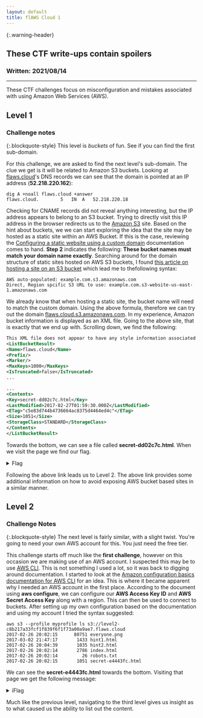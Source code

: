 ```yaml
---
layout: default
title: flAWS Cloud 1
---
```


{:.warning-header}
## These CTF write-ups contain spoilers

### Written: 2021/08/14

---

These CTF challenges focus on misconfiguration and mistakes associated with using Amazon Web Services (AWS).

## Level 1
### Challenge notes

{:.blockquote-style}
This level is *buckets* of fun. See if you can find the first sub-domain.

For this challenge, we are asked to find the next level's sub-domain. The clue we get is it will be related to Amazon S3 buckets. Looking at <a href="http://flaws.cloud">flaws.cloud</a>'s DNS records we can see that the domain is pointed at an IP address (**52.218.220.162**):

```
dig A +noall flaws.cloud +answer
flaws.cloud.		5	IN	A	52.218.220.18
```

Checking for CNAME records did not reveal anything interesting, but the IP address appears to belong to an S3 bucket. Trying to directly visit this IP address in the browser redirects us to the <a href="https://aws.amazon.com/s3/">Amazon S3</a> site.
Based on the hint about buckets, we we can start exploring the idea that the site may be hosted as a static site within an AWS Bucket. If this is the case, reviewing the <a href="https://docs.aws.amazon.com/AmazonS3/latest/userguide/website-hosting-custom-domain-walkthrough.html#root-domain-walkthrough-create-buckets">Configuring a static website using a custom domain</a> documentation comes to hand. **Step 2** indicates the following: **These bucket names must match your domain name exactly**.
Searching around for the domain structure of static sites hosted on AWS S3 buckets, I found <a href="https://www.cdputnam.com/blog/s3-custom-domain/">this article on hosting a site on an S3 bucket</a> which lead me to thefollowing syntax:

```
AWS auto-populated: example.com.s3.amazonaws.com
Direct, Region spcific S3 URL to use: example.com.s3-website-us-east-1.amazonaws.com
```

We already know that when hosting a static site, the bucket name will need to match the custom domain. Using the above formula, therefore we can try out the domain <a href="http://flaws.cloud.s3.amazonaws.com">flaws.cloud.s3.amazonaws.com</a>. In my experience, Amazon bucket information is displayed as an XML file. Going to the above site, that is exactly that we end up with. Scrolling down, we find the following:

```xml
This XML file does not appear to have any style information associated with it. The document tree is shown below. 
<ListBucketResult>
<Name>flaws.cloud</Name>
<Prefix/>
<Marker/>
<MaxKeys>1000</MaxKeys>
<IsTruncated>false</IsTruncated>
...

...
<Contents>
<Key>secret-dd02c7c.html</Key>
<LastModified>2017-02-27T01:59:30.000Z</LastModified>
<ETag>"c5e83d744b4736664ac8375d4464ed4c"</ETag>
<Size>1051</Size>
<StorageClass>STANDARD</StorageClass>
</Contents>
</ListBucketResult>
```

Towards the bottom, we can see a file called **secret-dd02c7c.html**. When we visit the page we find our flag.

<details>
<summary>Flag</summary>
<div>
<pre><code>Congrats! You found the secret file!
Level 2 is at http://level2-c8b217a33fcf1f839f6f1f73a00a9ae7.flaws.cloud
</code></pre>
</div>
</details>

Following the above link leads us to Level 2. The above link provides some additional information on how to avoid exposing AWS bucket based sites in a similar manner.

## Level 2
### Challenge Notes

{:.blockquote-style}
The next level is fairly similar, with a slight twist. You're going to need your own AWS account for this. You just need the free tier.

This challenge starts off much like the **first challenge**, however on this occasion we are making use of an AWS account. I suspected this may be to use <a href="https://aws.amazon.com/cli/">AWS CLI</a>. This is not something I used a lot, so it was back to digging around documentation.
I started to look at the <a href="https://docs.aws.amazon.com/cli/latest/userguide/cli-configure-quickstart.html#cli-configure-quickstart-creds">Amazon configuration basics documentation for AWS CLI</a> for an idea. This is where it became apparent why I needed an AWS account in the first place.
According to the document using **aws configure**, we can configure our **AWS Access Key ID** and **AWS Secret Access Key** along with a region. This can then be used to connect to buckets.
After setting up my own configuration based on the documentation and using my account I tried the syntax suggested:

```shell
aws s3 --profile myprofile ls s3://level2-c8b217a33fcf1f839f6f1f73a00a9ae7.flaws.cloud
2017-02-26 20:02:15      80751 everyone.png
2017-03-02 21:47:17       1433 hint1.html
2017-02-26 20:04:39       1035 hint2.html
2017-02-26 20:02:14       2786 index.html
2017-02-26 20:02:14         26 robots.txt
2017-02-26 20:02:15       1051 secret-e4443fc.html
```

We can see the **secret-e4443fc.html** towards the bottom. Visiting that page we get the following message:

<details>
<summary>iFlag</summary>
<div>

<pre><code>Congrats! You found the secret file!
Level 3 is at http://level3-9afd3927f195e10225021a578e6f78df.flaws.cloud
</code></pre>

</div>
</details>

Much like the previous level, navigating to the third level gives us insight as to what caused us the ability to list out the content.
